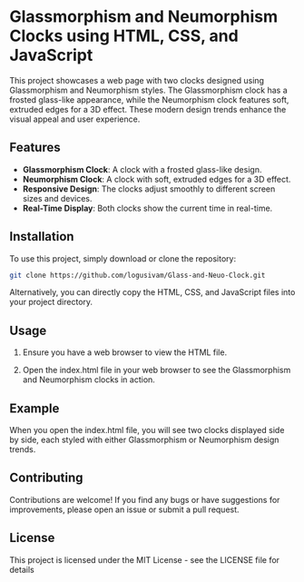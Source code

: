 # Glassmorphism and Neumorphism Clocks using HTML, CSS, and JavaScript

This project showcases a web page with two clocks designed using Glassmorphism and Neumorphism styles. The Glassmorphism clock has a frosted glass-like appearance, while the Neumorphism clock features soft, extruded edges for a 3D effect. These modern design trends enhance the visual appeal and user experience.

## Features

- **Glassmorphism Clock**: A clock with a frosted glass-like design.
- **Neumorphism Clock**: A clock with soft, extruded edges for a 3D effect.
- **Responsive Design**: The clocks adjust smoothly to different screen sizes and devices.
- **Real-Time Display**: Both clocks show the current time in real-time.

## Installation

To use this project, simply download or clone the repository:

```bash
git clone https://github.com/logusivam/Glass-and-Neuo-Clock.git
```

Alternatively, you can directly copy the HTML, CSS, and JavaScript files into your project directory.

## Usage
1. Ensure you have a web browser to view the HTML file.

2. Open the index.html file in your web browser to see the Glassmorphism and Neumorphism clocks in action.

## Example
When you open the index.html file, you will see two clocks displayed side by side, each styled with either Glassmorphism or Neumorphism design trends.

## Contributing
Contributions are welcome! If you find any bugs or have suggestions for improvements, please open an issue or submit a pull request.

## License
This project is licensed under the MIT License - see the LICENSE file for details
